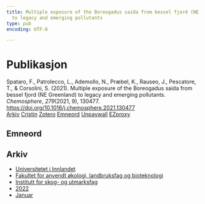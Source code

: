 ```yaml
---
title: Multiple exposure of the Boreogadus saida from bessel fjord (NE Greenland)
  to legacy and emerging pollutants
type: pub
encoding: UTF-8

---
```

<h1>Publikasjon</h1>
<article id="csl-bib-container-E9M95LH9" class="csl-bib-container">
  <div class="csl-bib-body"> <div class="csl-entry">Spataro, F., Patrolecco, L., Ademollo, N., Præbel, K., Rauseo, J., Pescatore, T., &#38; Corsolini, S. (2021). Multiple exposure of the Boreogadus saida from bessel fjord (NE Greenland) to legacy and emerging pollutants. <i>Chemosphere</i>, <i>279</i>(2021, 9), 130477. <a href="https://doi.org/10.1016/j.chemosphere.2021.130477">https://doi.org/10.1016/j.chemosphere.2021.130477</a></div> </div>
  <div class="csl-bib-buttons">
    <a href="#taxonomy-article-E9M95LH9" alt="archive" class="csl-bib-button">Arkiv</a>
    <a href="https://app.cristin.no/results/show.jsf?id=1974309" alt="Cristin" class="csl-bib-button">Cristin</a>
    <a href="http://zotero.org/groups/5881554/items/E9M95LH9" alt="Zotero" class="csl-bib-button">Zotero</a>
    <a href="#keywords-article-E9M95LH9" alt="keywords" class="csl-bib-button">Emneord</a>
    <a href="https://doi.org/10.1016/j.chemosphere.2021.130477" alt="Unpaywall" class="csl-bib-button">Unpaywall</a>
    <a href="https://doi.org/10.1016/j.chemosphere.2021.130477" alt="EZproxy" class="csl-bib-button">EZproxy</a>
  </div>
  <div id="csl-bib-meta-container-E9M95LH9"></div>
</article>
<div id="csl-bib-meta-E9M95LH9" class="csl-bib-meta">
  <article id="keywords-article-E9M95LH9" class="keywords-article">
    <h1>Emneord</h1>
    
  </article>
  <article id="taxonomy-article-E9M95LH9" class="taxonomy-article">
    <h1>Arkiv</h1>
    <ul>
      <li>
        <a href="/nn/archive/?key=3DCRN523">Universitetet i Innlandet</a>
      </li>
      <li>
        <a href="/nn/archive/?key=T77LXH6D">Fakultet for anvendt økologi, landbruksfag og bioteknologi</a>
      </li>
      <li>
        <a href="/nn/archive/?key=7TRARPE3">Institutt for skog- og utmarksfag</a>
      </li>
      <li>
        <a href="/nn/archive/?key=H9K9UC39">2022</a>
      </li>
      <li>
        <a href="/nn/archive/?key=4SV53R2U">Januar</a>
      </li>
    </ul>
  </article>
</div>

